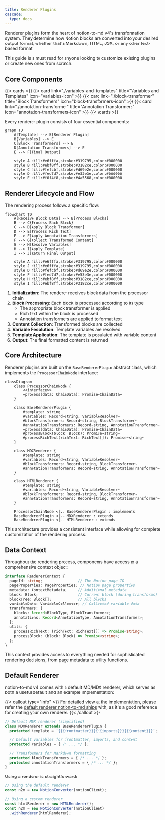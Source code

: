 ```yaml
---
title: Renderer Plugins
cascade:
  type: docs
---
```


Renderer plugins form the heart of notion-to-md v4's transformation system. They determine how Notion blocks are converted into your desired output format, whether that's Markdown, HTML, JSX, or any other text-based format.

This guide is a must read for anyone looking to customize existing plugins or create new ones from scratch.

## Core Components

{{< cards >}}
  {{< card link="./variables-and-templates" title="Variables and Templates" icon="variables-icon" >}}
  {{< card link="./block-transformer" title="Block Transformers" icon="block-transformers-icon" >}}
  {{< card link="./annotation-transformer" title="Annotation Transformers" icon="annotation-transformers-icon" >}}
{{< /cards >}}


Every renderer plugin consists of four essential components:

```mermaid
graph TD
    A[Template] --> E[Renderer Plugin]
    B[Variables] --> E
    C[Block Transformers] --> E
    D[Annotation Transformers] --> E
    E --> F[Final Output]

    style A fill:#e6fffa,stroke:#319795,color:#000000
    style B fill:#ebf8ff,stroke:#3182ce,color:#000000
    style C fill:#fefcbf,stroke:#d69e2e,color:#000000
    style D fill:#fed7d7,stroke:#e53e3e,color:#000000
    style E fill:#f0f4f8,stroke:#4a5568,color:#000000
```


## Renderer Lifecycle and Flow

The rendering process follows a specific flow:

```mermaid
flowchart TD
    A[Receive Block Data] --> B[Process Blocks]
    B --> C{Process Each Block}
    C --> D[Apply Block Transformer]
    D --> E[Process Rich Text]
    E --> F[Apply Annotation Transformers]
    F --> G[Collect Transformed Content]
    G --> H[Resolve Variables]
    H --> I[Apply Template]
    I --> J[Return Final Output]

    style A fill:#e6fffa,stroke:#319795,color:#000000
    style J fill:#e6fffa,stroke:#319795,color:#000000
    style D fill:#fefcbf,stroke:#d69e2e,color:#000000
    style F fill:#fed7d7,stroke:#e53e3e,color:#000000
    style H fill:#ebf8ff,stroke:#3182ce,color:#000000
    style I fill:#ebf8ff,stroke:#3182ce,color:#000000
```

1. **Initialization**: The renderer receives block data from the processor chain
2. **Block Processing**: Each block is processed according to its type
   - The appropriate block transformer is applied
   - Rich text within the block is processed
   - Annotation transformers are applied to format text
3. **Content Collection**: Transformed blocks are collected
4. **Variable Resolution**: Template variables are resolved
5. **Template Application**: The template is populated with variable content
6. **Output**: The final formatted content is returned

## Core Architecture

Renderer plugins are built on the `BaseRendererPlugin` abstract class, which implements the `ProcessorChainNode` interface:

```mermaid
classDiagram
    class ProcessorChainNode {
        <<interface>>
        +process(data: ChainData): Promise~ChainData~
    }

    class BaseRendererPlugin {
        #template: string
        #variables: Record~string, VariableResolver~
        #blockTransformers: Record~string, BlockTransformer~
        #annotationTransformers: Record~string, AnnotationTransformer~
        +process(data: ChainData): Promise~ChainData~
        #processBlock(block: Block): Promise~string~
        #processRichText(richText: RichText[]): Promise~string~
    }

    class MDXRenderer {
        #template: string
        #variables: Record~string, VariableResolver~
        #blockTransformers: Record~string, BlockTransformer~
        #annotationTransformers: Record~string, AnnotationTransformer~
    }

    class HTMLRenderer {
        #template: string
        #variables: Record~string, VariableResolver~
        #blockTransformers: Record~string, BlockTransformer~
        #annotationTransformers: Record~string, AnnotationTransformer~
    }

    ProcessorChainNode <|.. BaseRendererPlugin : implements
    BaseRendererPlugin <|-- MDXRenderer : extends
    BaseRendererPlugin <|-- HTMLRenderer : extends
```

This architecture provides a consistent interface while allowing for complete customization of the rendering process.

## Data Context

Throughout the rendering process, components have access to a comprehensive context object:

```typescript
interface RendererContext {
  pageId: string;                // The Notion page ID
  pageProperties: PageProperties; // Notion page properties
  metadata: ContextMetadata;     // Additional metadata
  block: Block;                  // Current block (during transforms)
  blockTree: Block[];            // All blocks
  variableData: VariableCollector; // Collected variable data
  transformers: {
    blocks: Record<BlockType, BlockTransformer>;
    annotations: Record<AnnotationType, AnnotationTransformer>;
  };
  utils: {
    processRichText: (richText: RichText[]) => Promise<string>;
    processBlock: (block: Block) => Promise<string>;
  };
}
```

This context provides access to everything needed for sophisticated rendering decisions, from page metadata to utility functions.

## Default Renderer

notion-to-md v4 comes with a default MD/MDX renderer, which serves as both a useful default and an example implementation:

{{< callout type="info" >}}
For detailed view at the implementation, please refer the [default renderer notion-to-md ships](https://github.com/souvikinator/notion-to-md/tree/v4.0.0-alpha.1/src/core/renderer/default/mdx) with, as it's a good reference for creating your own renderer.
{{< /callout >}}

```javascript
// Default MDX renderer (simplified)
class MDXRenderer extends BaseRendererPlugin {
  protected template = `{{{frontmatter}}}{{{imports}}}{{{content}}}`;

  // Default variables for frontmatter, imports, and content
  protected variables = { /* ... */ };

  // Transformers for Markdown formatting
  protected blockTransformers = { /* ... */ };
  protected annotationTransformers = { /* ... */ };
}
```

Using a renderer is straightforward:

```javascript
// Using the default renderer
const n2m = new NotionConverter(notionClient);

// Using a custom renderer
const htmlRenderer = new HTMLRenderer();
const n2m = new NotionConverter(notionClient)
  .withRenderer(htmlRenderer);
```
